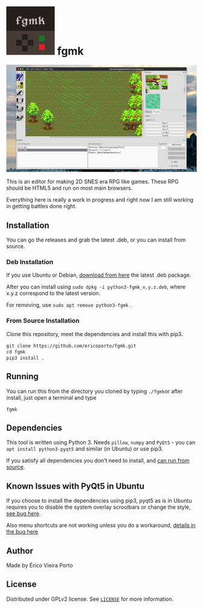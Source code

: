 ![Icon](iconTiny.png) fgmk
==========================

![Screenshot](screenshot.png)

This is an editor for making 2D SNES era RPG like games. These RPG should be HTML5 and run on most main browsers.

Everything here is really a work in progress and right now I am still working in getting battles done right.

Installation
------------

You can go the releases and grab the latest .deb, or you can install from source.

### Deb Installation

If you use Ubuntu or Debian, [download from here](https://github.com/ericoporto/fgmk/releases) the latest .deb package.

After you can install using `sudo dpkg -i python3-fgmk_x.y.z.deb`, where x.y.z correspond to the latest version.

For removing, use `sudo apt remove python3-fgmk` .

### From Source Installation

Clone this repository, meet the dependencies and install this with pip3.

    git clone https://github.com/ericoporto/fgmk.git
    cd fgmk
    pip3 install .

Running
-------

You can run this from the directory you cloned by typing `./fgmk`or after install, just open a terminal and type

    fgmk


Dependencies
------------

This tool is written using Python 3. Needs `pillow`, `numpy` and `PyQt5` - you can `apt install python3-pyqt5` and
similar (in Ubuntu) or use pip3.

If you satisfy all dependencies you don't need to install, and [can run from source](#running).

Known Issues with PyQt5 in Ubuntu
---------------------------------
If you choose to install the dependencies using pip3, pyqt5 as is in Ubuntu
requires you to disable the system overlay scroolbars or change the style,
[see bug here](https://bugs.launchpad.net/ubuntu/+source/qt4-x11/+bug/805303).

Also menu shortcuts are not working unless you do a workaround,
[details in the bug here](https://bugs.launchpad.net/appmenu-qt5/+bug/1380702)

Author
------

Made by Érico Vieira Porto

License
-------

Distributed under GPLv2 license. See [`LICENSE`](LICENSE) for more information.

